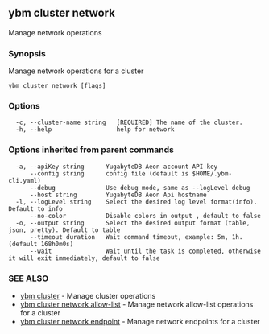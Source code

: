 ## ybm cluster network

Manage network operations

### Synopsis

Manage network operations for a cluster

```
ybm cluster network [flags]
```

### Options

```
  -c, --cluster-name string   [REQUIRED] The name of the cluster.
  -h, --help                  help for network
```

### Options inherited from parent commands

```
  -a, --apiKey string      YugabyteDB Aeon account API key
      --config string      config file (default is $HOME/.ybm-cli.yaml)
      --debug              Use debug mode, same as --logLevel debug
      --host string        YugabyteDB Aeon Api hostname
  -l, --logLevel string    Select the desired log level format(info). Default to info
      --no-color           Disable colors in output , default to false
  -o, --output string      Select the desired output format (table, json, pretty). Default to table
      --timeout duration   Wait command timeout, example: 5m, 1h. (default 168h0m0s)
      --wait               Wait until the task is completed, otherwise it will exit immediately, default to false
```

### SEE ALSO

* [ybm cluster](ybm_cluster.md)	 - Manage cluster operations
* [ybm cluster network allow-list](ybm_cluster_network_allow-list.md)	 - Manage network allow-list operations for a cluster
* [ybm cluster network endpoint](ybm_cluster_network_endpoint.md)	 - Manage network endpoints for a cluster

